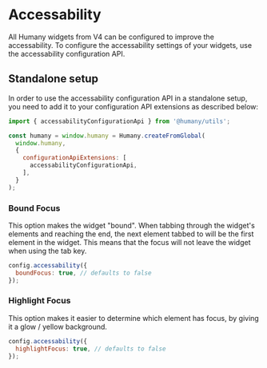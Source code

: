 # Accessability
All Humany widgets from V4 can be configured to improve the accessability.
To configure the accessability settings of your widgets, use the accessability configuration API.

## Standalone setup
In order to use the accessability configuration API in a standalone setup, you need to add it to your configuration API extensions as described below:

```javascript
import { accessabilityConfigurationApi } from '@humany/utils';

const humany = window.humany = Humany.createFromGlobal(
  window.humany, 
  { 
    configurationApiExtensions: [
      accessabilityConfigurationApi,
    ],
  }
);
```

### Bound Focus
This option makes the widget "bound". When tabbing through the widget's elements and reaching the end, the next element tabbed to will be the first element in the widget.
This means that the focus will not leave the widget when using the tab key.

```javascript
config.accessability({
  boundFocus: true, // defaults to false
});
```

### Highlight Focus
This option makes it easier to determine which element has focus, by giving it a glow / yellow background.

```javascript
config.accessability({
  highlightFocus: true, // defaults to false
});
```
